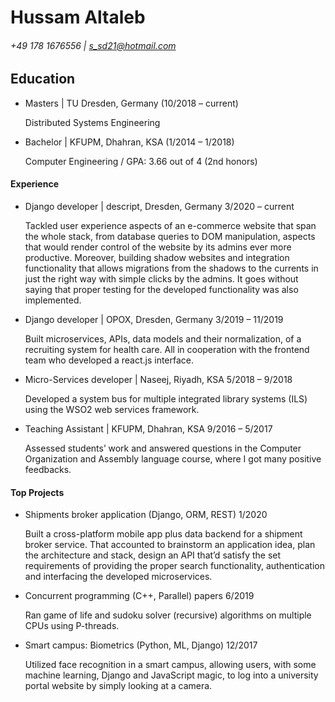 Hussam Altaleb
============
###### +49 178 1676556 | s_sd21@hotmail.com


Education
-----

- Masters | TU Dresden, Germany   (10/2018 – current)     

    Distributed Systems Engineering

- Bachelor | KFUPM, Dhahran, KSA    (1/2014 – 1/2018)
  
    Computer Engineering / GPA: 3.66 out of 4 (2nd honors)

#### Experience

- Django developer | descript, Dresden, Germany 3/2020 – current

  Tackled user experience aspects of an e-commerce website that span the whole stack, from database queries to DOM manipulation, aspects that would render control of the website by its admins ever more productive. Moreover, building shadow websites and integration functionality that allows migrations from the shadows to the currents in just the right way with simple clicks by the admins. It goes without saying that proper testing for the developed functionality was also implemented.

- Django developer | OPOX, Dresden, Germany 3/2019 – 11/2019

  Built microservices, APIs, data models and their normalization, of a recruiting system for health care. All in cooperation with the frontend team who developed a react.js interface.

- Micro-Services developer | Naseej, Riyadh, KSA 5/2018 – 9/2018

  Developed a system bus for multiple integrated library systems (ILS) using the WSO2 web services framework.

- Teaching Assistant | KFUPM, Dhahran, KSA 9/2016 – 5/2017

  Assessed students’ work and answered questions in the Computer Organization and Assembly language course, where I got many positive feedbacks.


#### Top Projects

- Shipments broker application (Django, ORM, REST) 1/2020

  Built a cross-platform mobile app plus data backend for a shipment broker service. That accounted to brainstorm an application idea, plan the architecture and stack, design an API that’d satisfy the set requirements of providing the proper search functionality, authentication and interfacing the developed microservices.

- Concurrent programming (C++, Parallel) papers 6/2019
  
  Ran game of life and sudoku solver (recursive) algorithms on multiple CPUs using P-threads.

- Smart campus: Biometrics (Python, ML, Django) 12/2017
  
  Utilized face recognition in a smart campus, allowing users, with some machine learning, Django and JavaScript magic, to log into a university portal website by simply looking at a camera.
